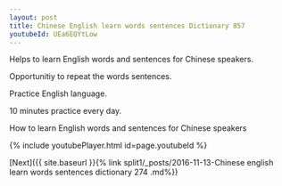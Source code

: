 ```yaml
---
layout: post
title: Chinese English learn words sentences Dictionary 857 
youtubeId: UEa6EQYtLow
---
```

 
 
Helps to learn English words and sentences for Chinese speakers.

Opportunitiy to repeat the words sentences. 

Practice English language. 
 
10 minutes practice every day. 
 
How to learn English words and sentences for Chinese speakers 
 
{% include youtubePlayer.html id=page.youtubeId %}
 
 
[Next]({{ site.baseurl }}{% link  split1/_posts/2016-11-13-Chinese english learn words sentences dictionary 274 .md%})
 
